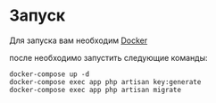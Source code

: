 # Запуск

Для запуска вам необходим [Docker](https://www.docker.com/products/docker-desktop/)

после необходимо запустить следующие команды:
```
docker-compose up -d
docker-compose exec app php artisan key:generate
docker-compose exec app php artisan migrate
```